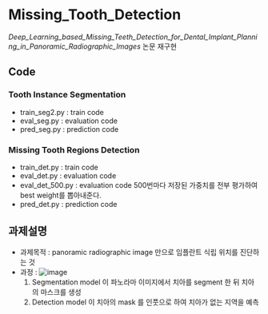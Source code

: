 # Missing_Tooth_Detection
*Deep_Learning_based_Missing_Teeth_Detection_for_Dental_Implant_Planning_in_Panoramic_Radiographic_Images* 논문 재구현

## Code

### Tooth Instance Segmentation
- train_seg2.py : train code
- eval_seg.py : evaluation code
- pred_seg.py : prediction code

### Missing Tooth Regions Detection
- train_det.py : train code
- eval_det.py : evaluation code
- eval_det_500.py : evaluation code 500번마다 저장된 가중치를 전부 평가하여 best weight를 뽑아내준다.
- pred_det.py : prediction code

## 과제설명
- 과제목적 : panoramic radiographic image 만으로 임플란트 식립 위치를 진단하는 것
- 과정 : 
 ![image](https://user-images.githubusercontent.com/73769046/154214843-66ec88be-e563-40cf-ab4f-d9ccf0da53fa.png)
  1. Segmentation model 이 파노라마 이미지에서 치아를 segment 한 뒤 치아의 마스크를 생성
  2. Detection model 이 치아의 mask 를 인풋으로 하여 치아가 없는 지역을 예측
